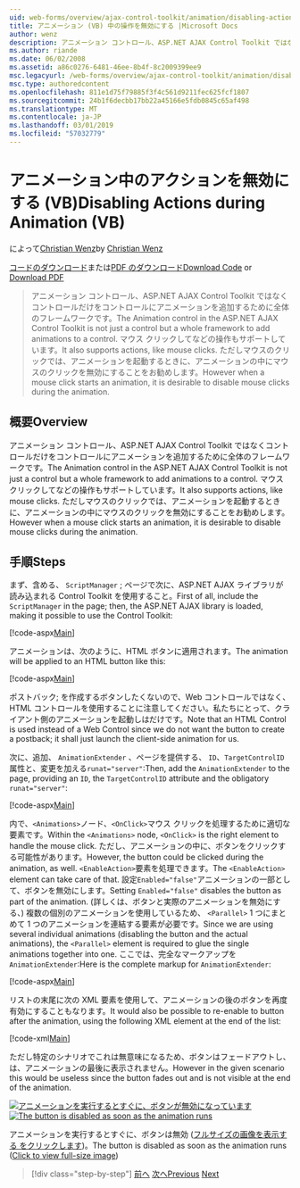```yaml
---
uid: web-forms/overview/ajax-control-toolkit/animation/disabling-actions-during-animation-vb
title: アニメーション (VB) 中の操作を無効にする |Microsoft Docs
author: wenz
description: アニメーション コントロール、ASP.NET AJAX Control Toolkit ではなくコントロールだけをコントロールにアニメーションを追加するために全体のフレームワークです。 アクションもサポートしています.
ms.author: riande
ms.date: 06/02/2008
ms.assetid: a86c0276-6481-46ee-8b4f-8c2009399ee9
msc.legacyurl: /web-forms/overview/ajax-control-toolkit/animation/disabling-actions-during-animation-vb
msc.type: authoredcontent
ms.openlocfilehash: 811e1d75f79885f3f4c561d9211fec625fcf1807
ms.sourcegitcommit: 24b1f6decbb17bb22a45166e5fdb0845c65af498
ms.translationtype: MT
ms.contentlocale: ja-JP
ms.lasthandoff: 03/01/2019
ms.locfileid: "57032779"
---
```

<a name="disabling-actions-during-animation-vb"></a><span data-ttu-id="338bf-104">アニメーション中のアクションを無効にする (VB)</span><span class="sxs-lookup"><span data-stu-id="338bf-104">Disabling Actions during Animation (VB)</span></span>
====================
<span data-ttu-id="338bf-105">によって[Christian Wenz](https://github.com/wenz)</span><span class="sxs-lookup"><span data-stu-id="338bf-105">by [Christian Wenz](https://github.com/wenz)</span></span>

<span data-ttu-id="338bf-106">[コードのダウンロード](http://download.microsoft.com/download/f/9/a/f9a26acd-8df4-4484-8a18-199e4598f411/Animation7.vb.zip)または[PDF のダウンロード](http://download.microsoft.com/download/6/7/1/6718d452-ff89-4d3f-a90e-c74ec2d636a3/animation7VB.pdf)</span><span class="sxs-lookup"><span data-stu-id="338bf-106">[Download Code](http://download.microsoft.com/download/f/9/a/f9a26acd-8df4-4484-8a18-199e4598f411/Animation7.vb.zip) or [Download PDF](http://download.microsoft.com/download/6/7/1/6718d452-ff89-4d3f-a90e-c74ec2d636a3/animation7VB.pdf)</span></span>

> <span data-ttu-id="338bf-107">アニメーション コントロール、ASP.NET AJAX Control Toolkit ではなくコントロールだけをコントロールにアニメーションを追加するために全体のフレームワークです。</span><span class="sxs-lookup"><span data-stu-id="338bf-107">The Animation control in the ASP.NET AJAX Control Toolkit is not just a control but a whole framework to add animations to a control.</span></span> <span data-ttu-id="338bf-108">マウス クリックしてなどの操作もサポートしています。</span><span class="sxs-lookup"><span data-stu-id="338bf-108">It also supports actions, like mouse clicks.</span></span> <span data-ttu-id="338bf-109">ただしマウスのクリックでは、アニメーションを起動するときに、アニメーションの中にマウスのクリックを無効にすることをお勧めします。</span><span class="sxs-lookup"><span data-stu-id="338bf-109">However when a mouse click starts an animation, it is desirable to disable mouse clicks during the animation.</span></span>


## <a name="overview"></a><span data-ttu-id="338bf-110">概要</span><span class="sxs-lookup"><span data-stu-id="338bf-110">Overview</span></span>

<span data-ttu-id="338bf-111">アニメーション コントロール、ASP.NET AJAX Control Toolkit ではなくコントロールだけをコントロールにアニメーションを追加するために全体のフレームワークです。</span><span class="sxs-lookup"><span data-stu-id="338bf-111">The Animation control in the ASP.NET AJAX Control Toolkit is not just a control but a whole framework to add animations to a control.</span></span> <span data-ttu-id="338bf-112">マウス クリックしてなどの操作もサポートしています。</span><span class="sxs-lookup"><span data-stu-id="338bf-112">It also supports actions, like mouse clicks.</span></span> <span data-ttu-id="338bf-113">ただしマウスのクリックでは、アニメーションを起動するときに、アニメーションの中にマウスのクリックを無効にすることをお勧めします。</span><span class="sxs-lookup"><span data-stu-id="338bf-113">However when a mouse click starts an animation, it is desirable to disable mouse clicks during the animation.</span></span>

## <a name="steps"></a><span data-ttu-id="338bf-114">手順</span><span class="sxs-lookup"><span data-stu-id="338bf-114">Steps</span></span>

<span data-ttu-id="338bf-115">まず、含める、 `ScriptManager` ; ページで次に、ASP.NET AJAX ライブラリが読み込まれる Control Toolkit を使用すること。</span><span class="sxs-lookup"><span data-stu-id="338bf-115">First of all, include the `ScriptManager` in the page; then, the ASP.NET AJAX library is loaded, making it possible to use the Control Toolkit:</span></span>

[!code-aspx[Main](disabling-actions-during-animation-vb/samples/sample1.aspx)]

<span data-ttu-id="338bf-116">アニメーションは、次のように、HTML ボタンに適用されます。</span><span class="sxs-lookup"><span data-stu-id="338bf-116">The animation will be applied to an HTML button like this:</span></span>

[!code-aspx[Main](disabling-actions-during-animation-vb/samples/sample2.aspx)]

<span data-ttu-id="338bf-117">ポストバック; を作成するボタンしたくないので、Web コントロールではなく、HTML コントロールを使用することに注意してください。私たちにとって、クライアント側のアニメーションを起動しはだけです。</span><span class="sxs-lookup"><span data-stu-id="338bf-117">Note that an HTML Control is used instead of a Web Control since we do not want the button to create a postback; it shall just launch the client-side animation for us.</span></span>

<span data-ttu-id="338bf-118">次に、追加、 `AnimationExtender` 、ページを提供する、 `ID`、`TargetControlID`属性と、変更を加える`runat="server"`:</span><span class="sxs-lookup"><span data-stu-id="338bf-118">Then, add the `AnimationExtender` to the page, providing an `ID`, the `TargetControlID` attribute and the obligatory `runat="server"`:</span></span>

[!code-aspx[Main](disabling-actions-during-animation-vb/samples/sample3.aspx)]

<span data-ttu-id="338bf-119">内で、`<Animations>`ノード、`<OnClick>`マウス クリックを処理するために適切な要素です。</span><span class="sxs-lookup"><span data-stu-id="338bf-119">Within the `<Animations>` node, `<OnClick>` is the right element to handle the mouse click.</span></span> <span data-ttu-id="338bf-120">ただし、アニメーションの中に、ボタンをクリックする可能性があります。</span><span class="sxs-lookup"><span data-stu-id="338bf-120">However, the button could be clicked during the animation, as well.</span></span> <span data-ttu-id="338bf-121">`<EnableAction>`要素を処理できます。</span><span class="sxs-lookup"><span data-stu-id="338bf-121">The `<EnableAction>` element can take care of that.</span></span> <span data-ttu-id="338bf-122">設定`Enabled="false"`アニメーションの一部として、ボタンを無効にします。</span><span class="sxs-lookup"><span data-stu-id="338bf-122">Setting `Enabled="false"` disables the button as part of the animation.</span></span> <span data-ttu-id="338bf-123">(詳しくは、ボタンと実際のアニメーションを無効にする、) 複数の個別のアニメーションを使用しているため、 `<Parallel>` 1 つにまとめて 1 つのアニメーションを連結する要素が必要です。</span><span class="sxs-lookup"><span data-stu-id="338bf-123">Since we are using several individual animations (disabling the button and the actual animations), the `<Parallel>` element is required to glue the single animations together into one.</span></span> <span data-ttu-id="338bf-124">ここでは、完全なマークアップを`AnimationExtender`:</span><span class="sxs-lookup"><span data-stu-id="338bf-124">Here is the complete markup for `AnimationExtender`:</span></span>

[!code-aspx[Main](disabling-actions-during-animation-vb/samples/sample4.aspx)]

<span data-ttu-id="338bf-125">リストの末尾に次の XML 要素を使用して、アニメーションの後のボタンを再度有効にすることもなります。</span><span class="sxs-lookup"><span data-stu-id="338bf-125">It would also be possible to re-enable to button after the animation, using the following XML element at the end of the list:</span></span>

[!code-xml[Main](disabling-actions-during-animation-vb/samples/sample5.xml)]

<span data-ttu-id="338bf-126">ただし特定のシナリオでこれは無意味になるため、ボタンはフェードアウトし、は、アニメーションの最後に表示されません。</span><span class="sxs-lookup"><span data-stu-id="338bf-126">However in the given scenario this would be useless since the button fades out and is not visible at the end of the animation.</span></span>


<span data-ttu-id="338bf-127">[![アニメーションを実行するとすぐに、ボタンが無効になっています](disabling-actions-during-animation-vb/_static/image2.png)](disabling-actions-during-animation-vb/_static/image1.png)</span><span class="sxs-lookup"><span data-stu-id="338bf-127">[![The button is disabled as soon as the animation runs](disabling-actions-during-animation-vb/_static/image2.png)](disabling-actions-during-animation-vb/_static/image1.png)</span></span>

<span data-ttu-id="338bf-128">アニメーションを実行するとすぐに、ボタンは無効 ([フルサイズの画像を表示する をクリックします](disabling-actions-during-animation-vb/_static/image3.png))。</span><span class="sxs-lookup"><span data-stu-id="338bf-128">The button is disabled as soon as the animation runs ([Click to view full-size image](disabling-actions-during-animation-vb/_static/image3.png))</span></span>

> [!div class="step-by-step"]
> <span data-ttu-id="338bf-129">[前へ](animating-in-response-to-user-interaction-vb.md)
> [次へ](triggering-an-animation-in-another-control-vb.md)</span><span class="sxs-lookup"><span data-stu-id="338bf-129">[Previous](animating-in-response-to-user-interaction-vb.md)
[Next](triggering-an-animation-in-another-control-vb.md)</span></span>
